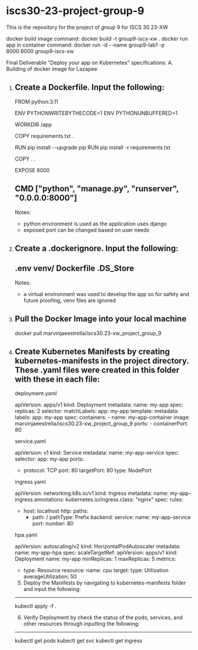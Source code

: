# iscs30-23-project-group-9
This is the repository for the project of group 9 for ISCS 30.23-XW

docker build image command: docker build -t group9-iscs-xw .
docker run app in container command: docker run -d --name group9-lab1 -p 8000:8000 group9-iscs-xw

Final Deliverable "Deploy your app on Kubernetes" specifications:
A. Building of docker image for Lazapee 
  1. Create a Dockerfile. Input the following:
     ------------------------------------------------------------------
     FROM python:3.11

     ENV PYTHONWRITEBYTHECODE=1
     ENV PYTHONUNBUFFERED=1

     WORKDIR /app

     COPY requirements.txt .

     RUN pip install --upgrade pip
     RUN pip install -r requirements.txt

     COPY . .

     EXPOSE 8000

     CMD ["python", "manage.py", "runserver", "0.0.0.0:8000"]
     ----------------------------------------------------------------
     Notes:
     - python environment is used as the application uses django
     - exposed port can be changed based on user needs
  2. Create a .dockerignore. Input the following:
     ----------------------------------------------------------------
     .env
     venv/
     Dockerfile
     .DS_Store
     ----------------------------------------------------------------
     Notes:
     - a virtual environment was used to develop the app so for safety and future proofing, venv files are ignored
  3. Pull the Docker Image into your local machine
     ----------------------------------------------------------------
     docker pull marvinjaeestrella/iscs30.23-xw_project_group_9
  4. Create Kubernetes Manifests by creating kubernetes-manifests in the project directory. These .yaml files were created in this folder with these in each file:
     ----------------------------------------------------------------
     deployment.yaml

      apiVersion: apps/v1
      kind: Deployment
      metadata:
        name: my-app
      spec:
        replicas: 2
        selector:
          matchLabels:
            app: my-app
        template:
          metadata:
            labels:
              app: my-app
          spec:
            containers:
            - name: my-app-container
              image: marvinjaeestrella/iscs30.23-xw_project_group_9
              ports:
              - containerPort: 80

     service.yaml

      apiVersion: v1
      kind: Service
      metadata:
        name: my-app-service
      spec:
        selector:
          app: my-app
        ports:
        - protocol: TCP
          port: 80
          targetPort: 80
        type: NodePort

     ingress.yaml

      apiVersion: networking.k8s.io/v1
      kind: Ingress
      metadata:
        name: my-app-ingress
        annotations:
          kubernetes.io/ingress.class: "nginx"
      spec:
        rules:
        - host: localhost
          http:
            paths:
            - path: /
              pathType: Prefix
              backend:
                service:
                  name: my-app-service
                  port:
                    number: 80

     hpa.yaml

      apiVersion: autoscaling/v2
      kind: HorizontalPodAutoscaler
      metadata:
        name: my-app-hpa
      spec:
        scaleTargetRef:
          apiVersion: apps/v1
          kind: Deployment
          name: my-app
        minReplicas: 1
        maxReplicas: 5
        metrics:
        - type: Resource
          resource:
            name: cpu
            target:
              type: Utilization
              averageUtilization: 50

      5. Deploy the Manifests by navigating to kubernetes-manifests folder and input the following:
      ----------------------------------------------------------------
        kubectl apply -f . 

      6. Verify Deployment by check the status of the pods, services, and other resources through inputting the following:
      ----------------------------------------------------------------
        kubectl get pods
        kubectl get svc
        kubectl get ingress
